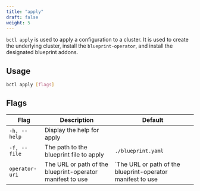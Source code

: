 ```yaml
---
title: "apply"
draft: false
weight: 5
---
```


`bctl apply` is used to apply a configuration to a cluster. It is used to create the underlying cluster, install the `blueprint-operator`, and install the designated blueprint addons.

## Usage

```bash
bctl apply [flags]
```

## Flags

| Flag | Description | Default |
| ---- | ----------- | ------- |
| `-h, --help` | Display the help for apply |
| `-f, --file` | The path to the blueprint file to apply | `./blueprint.yaml` |
| `operator-uri` | The URL or path of the blueprint-operator manifest to use | `The URL or path of the blueprint-operator manifest to use | `https://raw.githubusercontent.com/mirantiscontainers/boundless/main/deploy/static/boundless-operator.yaml` |
